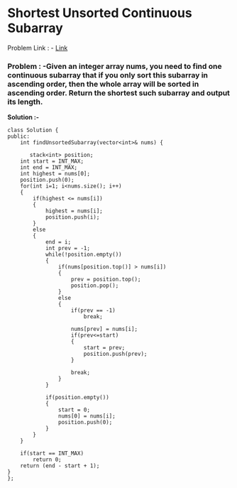# Shortest Unsorted Continuous Subarray

Problem Link : - [Link](https://leetcode.com/problems/shortest-unsorted-continuous-subarray/description/)


<h3>
Problem : -Given an integer array nums, you need to find one continuous subarray that if you only sort this subarray in ascending order, then the whole array will be sorted in ascending order.
Return the shortest such subarray and output its length.
</h3>



**Solution :-**

```
class Solution {
public:
    int findUnsortedSubarray(vector<int>& nums) {
        
       stack<int> position;
    int start = INT_MAX;
    int end = INT_MAX;
    int highest = nums[0];
    position.push(0);
    for(int i=1; i<nums.size(); i++)
    {
        if(highest <= nums[i])
        {
            highest = nums[i];
            position.push(i);
        }
        else
        {
            end = i;
            int prev = -1;
            while(!position.empty())
            {
                if(nums[position.top()] > nums[i])
                {
                    prev = position.top();
                    position.pop();
                }
                else
                {
                    if(prev == -1)
                        break;
                    
                    nums[prev] = nums[i];
                    if(prev<=start)
                    {
                        start = prev;
                        position.push(prev);
                    }
                        
                    break;
                }
            }
            
            if(position.empty())
            {
                start = 0;
                nums[0] = nums[i];
                position.push(0);
            }
        }
    }
    
    if(start == INT_MAX)
        return 0;
    return (end - start + 1);
}
};

```
